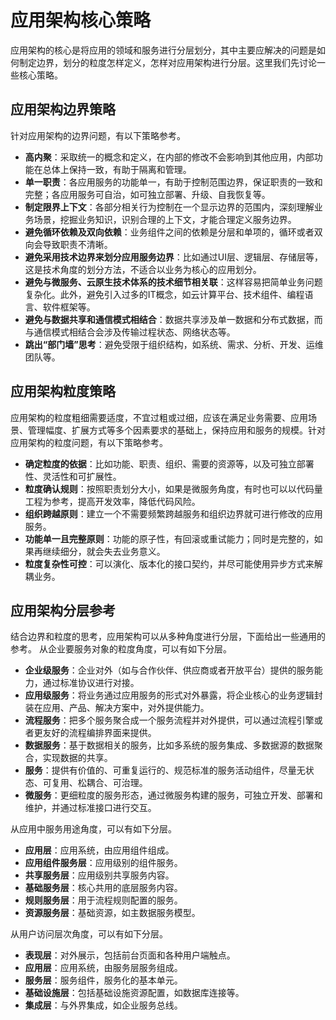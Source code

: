 # 应用架构核心策略

应用架构的核心是将应用的领域和服务进行分层划分，其中主要应解决的问题是如何制定边界，划分的粒度怎样定义，怎样对应用架构进行分层。这里我们先讨论一些核心策略。

## 应用架构边界策略

针对应用架构的边界问题，有以下策略参考。

- **高内聚**：采取统一的概念和定义，在内部的修改不会影响到其他应用，内部功能在总体上保持一致，有助于隔离和管理。
- **单一职责**：各应用服务的功能单一，有助于控制范围边界，保证职责的一致和完整；各应用服务可自治，如可独立部署、升级、自我恢复等。
- **制定限界上下文**：各部分相关行为控制在一个显示边界的范围内，深刻理解业务场景，挖掘业务知识，识别合理的上下文，才能合理定义服务边界。
- **避免循环依赖及双向依赖**：业务组件之间的依赖是分层和单项的，循环或者双向会导致职责不清晰。
- **避免采用技术边界来划分应用服务边界**：比如通过UI层、逻辑层、存储层等，这是技术角度的划分方法，不适合以业务为核心的应用划分。
- **避免与微服务、云原生技术体系的技术细节相关联**：这样容易把简单业务问题复杂化。此外，避免引入过多的IT概念，如云计算平台、技术组件、编程语言、软件框架等。
- **避免与数据共享和通信模式相结合**：数据共享涉及单一数据和分布式数据，而与通信模式相结合会涉及传输过程状态、网络状态等。
- **跳出“部门墙”思考**：避免受限于组织结构，如系统、需求、分析、开发、运维团队等。

## 应用架构粒度策略

应用架构的粒度粗细需要适度，不宜过粗或过细，应该在满足业务需要、应用场景、管理幅度、扩展方式等多个因素要求的基础上，保持应用和服务的规模。针对应用架构的粒度问题，有以下策略参考。

- **确定粒度的依据**：比如功能、职责、组织、需要的资源等，以及可独立部署性、灵活性和可扩展性。
- **粒度确认规则**：按照职责划分大小，如果是微服务角度，有时也可以以代码量工程为参考，提高开发效率，降低代码风险。
- **组织跨越原则**：建立一个不需要频繁跨越服务和组织边界就可进行修改的应用服务。
- **功能单一且完整原则**：功能的原子性，有回滚或重试能力；同时是完整的，如果再继续细分，就会失去业务意义。
- **粒度复杂性可控**：可以演化、版本化的接口契约，并尽可能使用异步方式来解耦业务。

## 应用架构分层参考

结合边界和粒度的思考，应用架构可以从多种角度进行分层，下面给出一些通用的参考。
从企业要服务对象的粒度角度，可以有如下分层。

- **企业级服务**：企业对外（如与合作伙伴、供应商或者开放平台）提供的服务能力，通过标准协议进行对接。
- **应用级服务**：将业务通过应用服务的形式对外暴露，将企业核心的业务逻辑封装在应用、产品、解决方案中，对外提供能力。
- **流程服务**：把多个服务聚合成一个服务流程并对外提供，可以通过流程引擎或者更友好的流程编排界面来提供。
- **数据服务**：基于数据相关的服务，比如多系统的服务集成、多数据源的数据聚合，实现数据的共享。
- **服务**：提供有价值的、可重复运行的、规范标准的服务活动组件，尽量无状态、可复用、松耦合、可治理。
- **微服务**：更细粒度的服务形态，通过微服务构建的服务，可独立开发、部署和维护，并通过标准接口进行交互。

从应用中服务用途角度，可以有如下分层。

- **应用层**：应用系统，由应用组件组成。
- **应用组件服务层**：应用级别的组件服务。
- **共享服务层**：应用级别共享服务内容。
- **基础服务层**：核心共用的底层服务内容。
- **规则服务层**：用于流程规则配置的服务。
- **资源服务层**：基础资源，如主数据服务模型。

从用户访问层次角度，可以有如下分层。

- **表现层**：对外展示，包括前台页面和各种用户端触点。
- **应用层**：应用系统，由服务层服务组成。
- **服务层**：服务组件，服务化的基本单元。
- **基础设施层**：包括基础设施资源配置，如数据库连接等。
- **集成层**：与外界集成，如企业服务总线。
